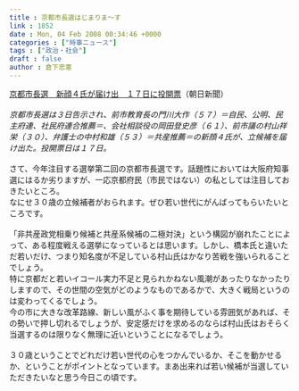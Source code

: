 ```yaml
---
title : 京都市長選はじまりま～す
link : 1852
date : Mon, 04 Feb 2008 00:34:46 +0000
categories : ["時事ニュース"]
tags : ["政治・社会"]
draft : false
author : 倉下忠憲
---
```


<A HREF="http://www.asahi.com/politics/update/0203/TKY200802030068.html" TARGET="_blank">京都市長選　新顔４氏が届け出　１７日に投開票</A>（朝日新聞）<BR><BR><I>京都市長選は３日告示され、前市教育長の門川大作（５７）＝自民、公明、民主府連、社民府連合推薦＝、会社相談役の岡田登史彦（６１）、前市議の村山祥栄（３０）、弁護士の中村和雄（５３）＝共産推薦＝の新顔４氏が、立候補を届け出た。投開票日は１７日。 </I><BR><BR>さて、今年注目する選挙第二回の京都市長選です。話題性においては大阪府知事選にはるか劣りますが、一応京都府民（市民ではない）の私としては注目しておきたいところ。<BR>なにせ３０歳の立候補者がおられます。ぜひ若い世代にがんばってもらいたいところです。<BR><BR>「非共産政党相乗り候補と共産系候補の二極対決」という構図が崩れたことによって、ある程度戦える選挙になっているとは思います。しかし、橋本氏と違いただ若いだけ、つまり知名度が不足している村山氏はかなり苦戦を強いられることでしょう。<BR>特に京都だと若いイコール実力不足と見られかねない風潮があったりなかったりしますので、その世間の空気がどのようなものであるかで、大きく戦局というのは変わってくるでしょう。<BR>今の市に大きな改革路線、新しい風がふく事を期待している雰囲気があれば、その勢いで押し切れるでしょうが、安定感だけを求めるのならば村山氏はおそらく当選するのは限りなく無理に近いということになるでしょう。<BR><BR>３０歳ということでどれだけ若い世代の心をつかんでいるか、そこを動かせるか、ということがポイントとなっています。まあ出来れば若い候補が当選していただきたいなと思う今日この頃です。<br><br>
